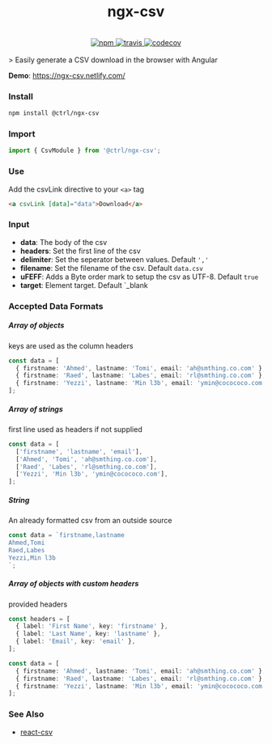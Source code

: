 <div align="center">
  <h1>ngx-csv</h1>
  <br>
  <a href="https://www.npmjs.com/package/@ctrl/ngx-csv">
    <img src="https://badge.fury.io/js/%40ctrl%2Fngx-csv.svg" alt="npm">
  </a>
  <a href="https://travis-ci.org/TypeCtrl/ngx-csv">
    <img src="https://travis-ci.org/TypeCtrl/ngx-csv.svg?branch=master" alt="travis">
  </a>
  <a href="https://codecov.io/github/typectrl/ngx-csv">
    <img src="https://img.shields.io/codecov/c/github/typectrl/ngx-csv.svg" alt="codecov">
  </a>
  <br>
  <br>
</div>
> Easily generate a CSV download in the browser with Angular

**Demo**: https://ngx-csv.netlify.com/

### Install

```sh
npm install @ctrl/ngx-csv
```

### Import

```ts
import { CsvModule } from '@ctrl/ngx-csv';
```

### Use

Add the csvLink directive to your `<a>` tag

```html
<a csvLink [data]="data">Download</a>
```

### Input

* **data**: The body of the csv
* **headers**: Set the first line of the csv
* **delimiter**: Set the seperator between values. Default `','`
* **filename**: Set the filename of the csv. Default `data.csv`
* **uFEFF**: Adds a Byte order mark to setup the csv as UTF-8. Default `true`
* **target**: Element target. Default `\_blank

### Accepted Data Formats

##### Array of objects

keys are used as the column headers

```ts
const data = [
  { firstname: 'Ahmed', lastname: 'Tomi', email: 'ah@smthing.co.com' },
  { firstname: 'Raed', lastname: 'Labes', email: 'rl@smthing.co.com' },
  { firstname: 'Yezzi', lastname: 'Min l3b', email: 'ymin@cocococo.com' },
];
```

##### Array of strings

first line used as headers if not supplied

```ts
const data = [
  ['firstname', 'lastname', 'email'],
  ['Ahmed', 'Tomi', 'ah@smthing.co.com'],
  ['Raed', 'Labes', 'rl@smthing.co.com'],
  ['Yezzi', 'Min l3b', 'ymin@cocococo.com'],
];
```

##### String

An already formatted csv from an outside source

```ts
const data = `firstname,lastname
Ahmed,Tomi
Raed,Labes
Yezzi,Min l3b
`;
```

##### Array of objects with custom headers

provided headers

```ts
const headers = [
  { label: 'First Name', key: 'firstname' },
  { label: 'Last Name', key: 'lastname' },
  { label: 'Email', key: 'email' },
];

const data = [
  { firstname: 'Ahmed', lastname: 'Tomi', email: 'ah@smthing.co.com' },
  { firstname: 'Raed', lastname: 'Labes', email: 'rl@smthing.co.com' },
  { firstname: 'Yezzi', lastname: 'Min l3b', email: 'ymin@cocococo.com' },
];
```

### See Also

* [react-csv](https://github.com/abdennour/react-csv)
